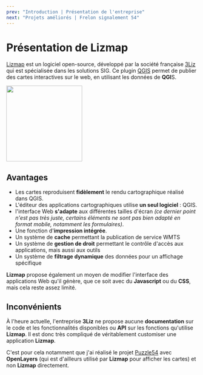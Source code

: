 ```yaml
---
prev: "Introduction | Présentation de l'entreprise"
next: "Projets améliorés | Frelon signalement 54"
---
```


# Présentation de Lizmap

[Lizmap](https://www.lizmap.com/) est un logiciel open-source, développé par la société française [3Liz](https://www.3liz.com/) qui est spécialisée dans les solutions SIG. 
Ce plugin [QGIS](https://www.qgis.org/) permet de publier des cartes interactives sur le web, en utilisant les données de **QGI**S.

<img style="margin: 0 auto" src="/img/logo-lizmap.png?url" width="200">

## Avantages

- Les cartes reproduisent **fidèlement** le rendu cartographique réalisé dans QGIS.
- L'éditeur des applications cartographiques utilise **un seul logiciel** : QGIS.
- l'interface Web **s'adapte** aux différentes tailles d'écran
*(ce dernier point n'est pas très juste, certains éléments ne sont pas bien adapté en format mobile, notamment les formulaires)*.
- Une fonction d'**impression intégrée**.
- Un système de **cache** permettant la publication de service WMTS
- Un système de **gestion de droit** permettant le contrôle d'accès aux applications, mais aussi aux outils
- Un système de **filtrage dynamique** des données pour un affichage spécifique

**Lizmap** propose également un moyen de modifier l'interface des applications Web qu'il génère, que ce soit avec du **Javascript** ou du **CSS**, mais cela reste assez limité.

## Inconvénients

À l'heure actuelle, l'entreprise **3Liz** ne propose aucune **documentation** sur le code et les fonctionnalités disponibles ou **API** sur les fonctions qu'utilise **Lizmap**.
Il est donc très compliqué de véritablement customiser une application **Lizmap**.

C'est pour cela notamment que j'ai réalisé le projet [Puzzle54](/projects/creations/puzzle54/intro) avec **OpenLayers**
(qui est d'ailleurs utilisé par **Lizmap** pour afficher les cartes) et non **Lizmap** directement.